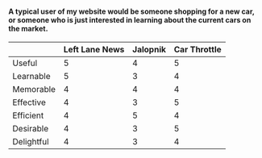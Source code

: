 #### A typical user of my website would be someone shopping for a new car, or someone who is just interested in learning about the current cars on the market.

|            | Left Lane News | Jalopnik | Car Throttle |
|------------|----------------|----------|--------------|
| Useful     | 5              | 4        | 5            |
| Learnable  | 5              | 3        | 4            |
| Memorable  | 4              | 4        | 4            |
| Effective  | 4              | 3        | 5            |
| Efficient  | 4              | 5        | 4            |
| Desirable  | 4              | 3        | 5            |
| Delightful | 4              | 3        | 4            |
